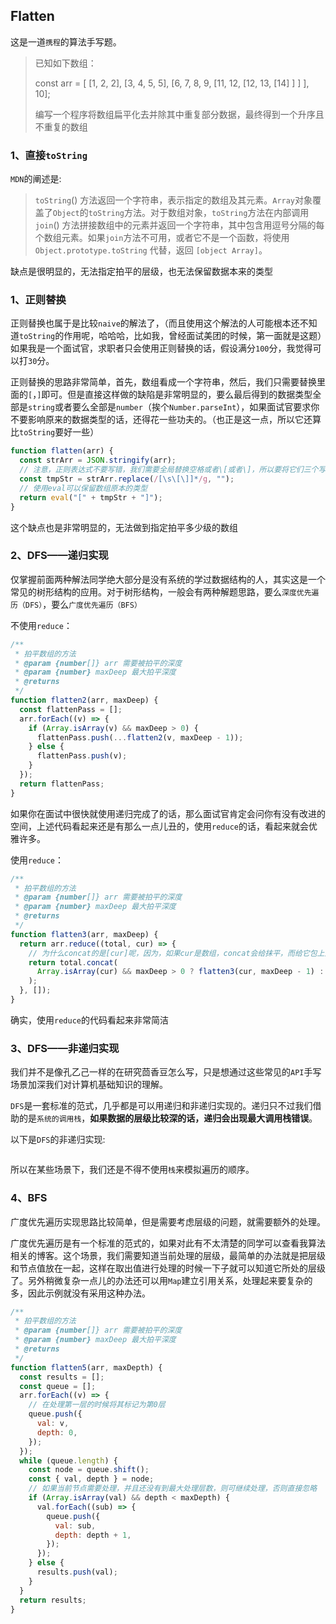 ## Flatten

这是一道`携程`的算法手写题。

> 已知如下数组：
>
> const arr = [ [1, 2, 2], [3, 4, 5, 5], [6, 7, 8, 9, [11, 12, [12, 13, [14] ] ] ], 10];
>
> 编写一个程序将数组扁平化去并除其中重复部分数据，最终得到一个升序且不重复的数组

### 1、直接`toString`

`MDN`的阐述是:

> `toString`() 方法返回一个字符串，表示指定的数组及其元素。`Array`对象覆盖了`Object`的`toString`方法。对于数组对象，`toString`方法在内部调用`join`() 方法拼接数组中的元素并返回一个字符串，其中包含用逗号分隔的每个数组元素。如果`join`方法不可用，或者它不是一个函数，将使用 `Object.prototype.toString` 代替，返回 `[object Array]`。

缺点是很明显的，无法指定拍平的层级，也无法保留数据本来的类型

### 1、正则替换

正则替换也属于是比较`naive`的解法了，（而且使用这个解法的人可能根本还不知道`toString`的作用呢，哈哈哈，比如我，曾经面试美团的时候，第一面就是这题）如果我是一个面试官，求职者只会使用正则替换的话，假设满分`100`分，我觉得可以打`30`分。

正则替换的思路非常简单，首先，数组看成一个字符串，然后，我们只需要替换里面的`[`，`]`即可。但是直接这样做的缺陷是非常明显的，要么最后得到的数据类型全部是`string`或者要么全部是`number`（挨个`Number.parseInt`），如果面试官要求你不要影响原来的数据类型的话，还得花一些功夫的。（也正是这一点，所以它还算比`toString`要好一些）

```js
function flatten(arr) {
  const strArr = JSON.stringify(arr);
  // 注意，正则表达式不要写错，我们需要全局替换空格或者\[或者\]，所以要将它们三个写成一个字符集
  const tmpStr = strArr.replace(/[\s\[\]]*/g, "");
  // 使用eval可以保留数组原本的类型
  return eval("[" + tmpStr + "]");
}
```

这个缺点也是非常明显的，无法做到指定拍平多少级的数组

### 2、DFS——递归实现

仅掌握前面两种解法同学绝大部分是没有系统的学过数据结构的人，其实这是一个常见的树形结构的应用。对于树形结构，一般会有两种解题思路，要么`深度优先遍历（DFS）`，要么`广度优先遍历（BFS）`

不使用`reduce`：

```js
/**
 * 拍平数组的方法
 * @param {number[]} arr 需要被拍平的深度
 * @param {number} maxDeep 最大拍平深度
 * @returns
 */
function flatten2(arr, maxDeep) {
  const flattenPass = [];
  arr.forEach((v) => {
    if (Array.isArray(v) && maxDeep > 0) {
      flattenPass.push(...flatten2(v, maxDeep - 1));
    } else {
      flattenPass.push(v);
    }
  });
  return flattenPass;
}
```

如果你在面试中很快就使用递归完成了的话，那么面试官肯定会问你有没有改进的空间，上述代码看起来还是有那么一点儿丑的，使用`reduce`的话，看起来就会优雅许多。

使用`reduce`：

```js
/**
 * 拍平数组的方法
 * @param {number[]} arr 需要被拍平的深度
 * @param {number} maxDeep 最大拍平深度
 * @returns
 */
function flatten3(arr, maxDeep) {
  return arr.reduce((total, cur) => {
    // 为什么concat的是[cur]呢，因为，如果cur是数组，concat会给抹平，而给它包上这一次就可以防止它被抹平，才能跟最大拍平深度对应的上
    return total.concat(
      Array.isArray(cur) && maxDeep > 0 ? flatten3(cur, maxDeep - 1) : [cur]
    );
  }, []);
}
```

确实，使用`reduce`的代码看起来非常简洁

### 3、DFS——非递归实现

我们并不是像孔乙己一样的在研究茴香豆怎么写，只是想通过这些常见的`API`手写场景加深我们对计算机基础知识的理解。

`DFS`是一套标准的范式，几乎都是可以用递归和非递归实现的。递归只不过我们借助的是`系统的调用栈`，**如果数据的层级比较深的话，递归会出现最大调用栈错误**。

以下是`DFS`的非递归实现:

```js

```

所以在某些场景下，我们还是不得不使用`栈`来模拟遍历的顺序。

### 4、BFS

广度优先遍历实现思路比较简单，但是需要考虑层级的问题，就需要额外的处理。

广度优先遍历是有一个标准的范式的，如果对此有不太清楚的同学可以查看我算法相关的博客。这个场景，我们需要知道当前处理的层级，最简单的办法就是把层级和节点值放在一起，这样在取出值进行处理的时候一下子就可以知道它所处的层级了。另外稍微复杂一点儿的办法还可以用`Map`建立引用关系，处理起来要复杂的多，因此示例就没有采用这种办法。

```js
/**
 * 拍平数组的方法
 * @param {number[]} arr 需要被拍平的深度
 * @param {number} maxDeep 最大拍平深度
 * @returns
 */
function flatten5(arr, maxDepth) {
  const results = [];
  const queue = [];
  arr.forEach((v) => {
    // 在处理第一层的时候将其标记为第0层
    queue.push({
      val: v,
      depth: 0,
    });
  });
  while (queue.length) {
    const node = queue.shift();
    const { val, depth } = node;
    // 如果当前节点需要处理，并且还没有到最大处理层数，则可继续处理，否则直接忽略
    if (Array.isArray(val) && depth < maxDepth) {
      val.forEach((sub) => {
        queue.push({
          val: sub,
          depth: depth + 1,
        });
      });
    } else {
      results.push(val);
    }
  }
  return results;
}
```
